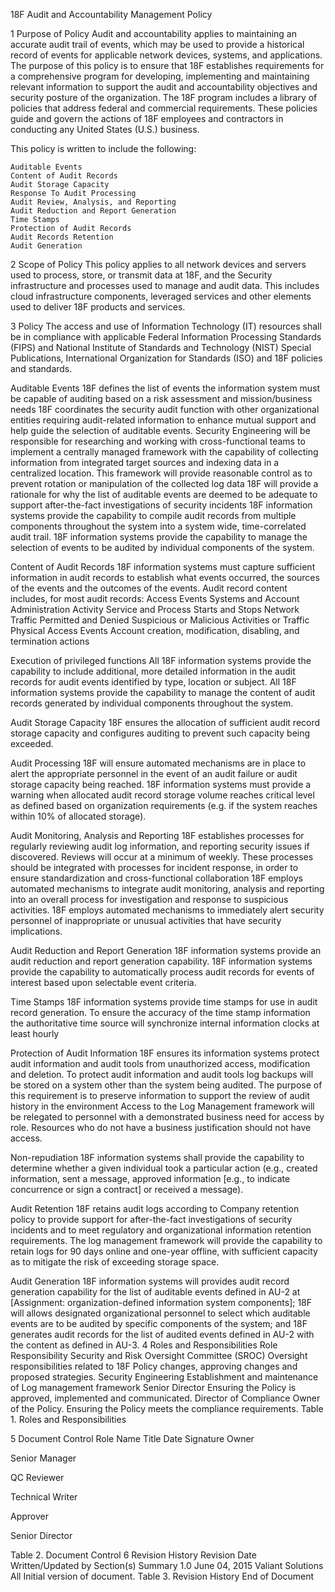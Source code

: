 18F Audit and Accountability Management Policy

1 Purpose of Policy
Audit and accountability applies to maintaining an accurate audit trail of events, which may be used to provide a historical record of events for applicable network devices, systems, and applications.
The purpose of this policy is to ensure that 18F establishes requirements for a comprehensive program for developing, implementing and maintaining relevant information to support the audit and accountability objectives and security posture of the organization.
The 18F program includes a library of policies that address federal and commercial requirements. These policies guide and govern the actions of 18F employees and contractors in conducting any United States (U.S.) business.

This policy is written to include the following:

	Auditable Events
	Content of Audit Records
	Audit Storage Capacity
	Response To Audit Processing
	Audit Review, Analysis, and Reporting
	Audit Reduction and Report Generation
	Time Stamps
	Protection of Audit Records
	Audit Records Retention
	Audit Generation

2 Scope of Policy
This policy applies to all network devices and servers used to process, store, or transmit data at 18F, and the Security infrastructure and processes used to manage and audit data. This includes cloud infrastructure components, leveraged services and other elements used to deliver 18F products and services.

3 Policy
The access and use of Information Technology (IT) resources shall be in compliance with applicable Federal Information Processing Standards (FIPS) and National Institute of Standards and Technology (NIST) Special Publications, International Organization for Standards (ISO) and 18F policies and standards.

Auditable Events
18F defines the list of events the information system must be capable of auditing based on a risk assessment and mission/business needs
18F coordinates the security audit function with other organizational entities requiring audit-related information to enhance mutual support and help guide the selection of auditable events.
Security Engineering will be responsible for researching and working with cross-functional teams to implement a centrally managed framework with the capability of collecting information from integrated target sources and indexing data in a centralized location. This framework will provide reasonable control as to prevent rotation or manipulation of the collected log data 18F will provide a rationale for why the list of auditable events are deemed to be adequate to support after-the-fact investigations of security incidents
18F information systems provide the capability to compile audit records from multiple components throughout the system into a system wide, time-correlated audit trail.
18F information systems provide the capability to manage the selection of events to be audited by individual components of the system.

Content of Audit Records
18F information systems must capture sufficient information in audit records to establish what events occurred, the sources of the events and the outcomes of the events. Audit record content includes, for most audit records:
Access Events
Systems and Account Administration Activity
Service and Process Starts and Stops
Network Traffic Permitted and Denied
Suspicious or Malicious Activities or Traffic
Physical Access Events
Account creation, modification, disabling, and termination actions

Execution of privileged functions
All 18F information systems provide the capability to include additional, more detailed information in the audit records for audit events identified by type, location or subject.
All 18F information systems provide the capability to manage the content of audit records generated by individual components throughout the system.

Audit Storage Capacity
18F ensures the allocation of sufficient audit record storage capacity and configures auditing to prevent such capacity being exceeded.

Audit Processing
18F will ensure automated mechanisms are in place to alert the appropriate personnel in the event of an audit failure or audit storage capacity being reached.
18F information systems must provide a warning when allocated audit record storage volume reaches critical level as defined based on organization requirements (e.g. if the system reaches within 10% of allocated storage).

Audit Monitoring, Analysis and Reporting
18F establishes processes for regularly reviewing audit log information, and reporting security issues if discovered. Reviews will occur at a minimum of weekly. These processes should be integrated with processes for incident response, in order to ensure standardization and cross-functional collaboration
18F employs automated mechanisms to integrate audit monitoring, analysis and reporting into an overall process for investigation and response to suspicious activities.
18F employs automated mechanisms to immediately alert security personnel of inappropriate or unusual activities that have security implications.

Audit Reduction and Report Generation
18F information systems provide an audit reduction and report generation capability.
18F information systems provide the capability to automatically process audit records for events of interest based upon selectable event criteria.

Time Stamps
18F information systems provide time stamps for use in audit record generation. To ensure the accuracy of the time stamp information the authoritative time source will synchronize internal information clocks at least hourly

Protection of Audit Information
18F ensures its information systems protect audit information and audit tools from unauthorized access, modification and deletion. To protect audit information and audit tools log backups will be stored on a system other than the system being audited. The purpose of this requirement is to preserve information to support the review of audit history in the environment
Access to the Log Management framework will be relegated to personnel with a demonstrated business need for access by role. Resources who do not have a business justification should not have access.

Non-repudiation
18F information systems shall provide the capability to determine whether a given individual took a particular action (e.g., created information, sent a message, approved information [e.g., to indicate concurrence or sign a contract] or received a message).

Audit Retention
18F retains audit logs according to Company retention policy to provide support for after-the-fact investigations of security incidents and to meet regulatory and organizational information retention requirements.
The log management framework will provide the capability to retain logs for 90 days online and one-year offline, with sufficient capacity as to mitigate the risk of exceeding storage space.

Audit Generation
18F information systems will provides audit record generation capability for the list of auditable events defined in AU-2 at [Assignment: organization-defined information system components];
18F will allows designated organizational personnel to select which auditable events are to be audited by specific components of the system; and
18F generates audit records for the list of audited events defined in AU-2 with the content as defined in AU-3.
4 Roles and Responsibilities
Role
Responsibility
Security and Risk Oversight Committee (SROC)
Oversight responsibilities related to 18F Policy changes, approving changes and proposed strategies.
Security Engineering
Establishment and maintenance of Log management framework
Senior Director
Ensuring the Policy is approved, implemented and communicated.
Director of Compliance
Owner of the Policy. Ensuring the Policy meets the compliance requirements.
Table 1. Roles and Responsibilities

5 Document Control
Role
Name
Title
Date
Signature
Owner

Senior Manager


QC Reviewer

Technical Writer


Approver

Senior Director


Table 2. Document Control
6 Revision History
Revision
Date
Written/Updated by
Section(s)
Summary
1.0
June 04, 2015
Valiant Solutions
All
Initial version of document.
Table 3. Revision History
End of Document
